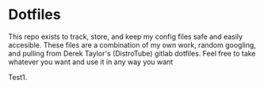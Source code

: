 # Dotfiles

This repo exists to track, store, and keep my config files safe and easily accesible. These files are a combination of my own work, random googling, and pulling from Derek Taylor's (DistroTube) gitlab dotfiles. Feel free to take whatever you want and use it in any way you want

Test1.
